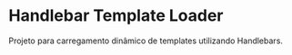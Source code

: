 # Handlebar Template Loader

Projeto para carregamento dinâmico de templates utilizando Handlebars.
